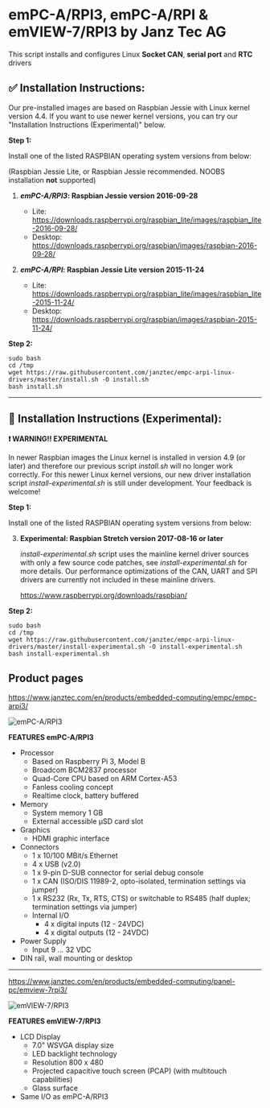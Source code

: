 # emPC-A/RPI3, emPC-A/RPI & emVIEW-7/RPI3 by Janz Tec AG
This script installs and configures Linux **Socket CAN**, **serial port** and **RTC** drivers

## :white_check_mark: Installation Instructions:

Our pre-installed images are based on Raspbian Jessie with Linux kernel version 4.4. If you want to use newer kernel versions, you can try our "Installation Instructions (Experimental)" below.

**Step 1:**

Install one of the listed RASPBIAN operating system versions from below: 

(Raspbian Jessie Lite, or Raspbian Jessie recommended. NOOBS installation **not** supported)

1) **_emPC-A/RPI3_: Raspbian Jessie version 2016-09-28**
   * Lite:
https://downloads.raspberrypi.org/raspbian_lite/images/raspbian_lite-2016-09-28/
   * Desktop:
https://downloads.raspberrypi.org/raspbian/images/raspbian-2016-09-28/


2) **_emPC-A/RPI_: Raspbian Jessie Lite version 2015-11-24** 
   * Lite:
   https://downloads.raspberrypi.org/raspbian_lite/images/raspbian_lite-2015-11-24/ 
   * Desktop:
   https://downloads.raspberrypi.org/raspbian/images/raspbian-2015-11-24/

 
**Step 2:**

```
sudo bash
cd /tmp
wget https://raw.githubusercontent.com/janztec/empc-arpi-linux-drivers/master/install.sh -O install.sh
bash install.sh
```

-------



## :large_orange_diamond: Installation Instructions (Experimental):

**:heavy_exclamation_mark:  WARNING!! EXPERIMENTAL**

In newer Raspbian images the Linux kernel is installed in version 4.9 (or later) and therefore our previous script _install.sh_ will no longer work correctly. For this newer Linux kernel versions, our new driver installation script _install-experimental.sh_ is still under development. Your feedback is welcome!

**Step 1:**

Install one of the listed RASPBIAN operating system versions from below: 

3) **Experimental: Raspbian Stretch version 2017-08-16 or later**

   _install-experimental.sh_ script uses the mainline kernel driver sources with only a few source code patches, see _install-experimental.sh_ for more details. Our performance optimizations of the CAN, UART and SPI drivers are currently not included in these mainline drivers.   

   https://www.raspberrypi.org/downloads/raspbian/


**Step 2:**


```
sudo bash
cd /tmp
wget https://raw.githubusercontent.com/janztec/empc-arpi-linux-drivers/master/install-experimental.sh -O install-experimental.sh
bash install-experimental.sh
```




## Product pages
https://www.janztec.com/en/products/embedded-computing/empc/empc-arpi3/

![emPC-A/RPI3](https://www.janztec.com/fileadmin/user_upload/Produkte/embedded/emPC-A-RPI2/janztec_produkte_embedded_emPC_RPI_raspberry_front.jpg)

**FEATURES emPC-A/RPI3**
* Processor 
  * Based on Raspberry Pi 3, Model B 
  * Broadcom BCM2837 processor 
  * Quad-Core CPU based on ARM Cortex-A53 
  * Fanless cooling concept 
  * Realtime clock, battery buffered 
* Memory 
  * System memory 1 GB 
  * External accessible µSD card slot  
* Graphics 
  * HDMI graphic interface  
* Connectors  
  * 1 x 10/100 MBit/s Ethernet 
  * 4 x USB (v2.0) 
  * 1 x 9-pin D-SUB connector for serial debug console 
  * 1 x CAN (ISO/DIS 11989-2, opto-isolated, termination settings via jumper) 
  * 1 x RS232 (Rx, Tx, RTS, CTS) or switchable to RS485 (half duplex; termination settings via jumper)  
  * Internal I/O  
    * 4 x digital inputs (12 - 24VDC) 
    * 4 x digital outputs (12 - 24VDC)  
* Power Supply  
  * Input 9 … 32 VDC 
* DIN rail, wall mounting or desktop 

-------

https://www.janztec.com/en/products/embedded-computing/panel-pc/emview-7rpi3/

![emVIEW-7/RPI3](https://www.janztec.com/fileadmin/user_upload/Produkte/embedded/emVIEW-7-RPI3/janz_tec_produkte_embedded_emVIEW-7_RPI3_front_schraeg_800x8001.jpg)

**FEATURES emVIEW-7/RPI3**
* LCD Display
   * 7.0" WSVGA display size
   * LED backlight technology
   * Resolution 800 x 480
   * Projected capacitive touch screen (PCAP) (with multitouch capabilities)
   * Glass surface
* Same I/O as emPC-A/RPI3
